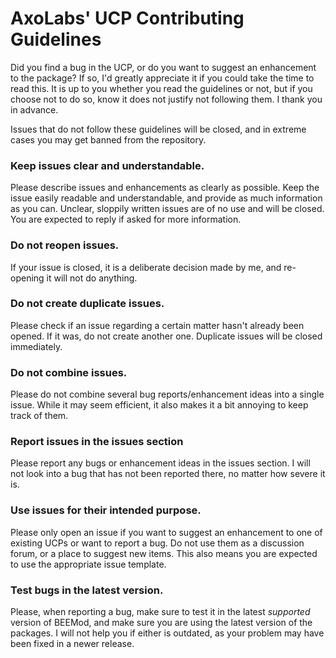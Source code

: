 # AxoLabs' UCP Contributing Guidelines
Did you find a bug in the UCP, or do you want to suggest an enhancement to the package? If so, I'd greatly appreciate it if you could take the time to read this. It is up to you whether you read the guidelines or not, but if you choose not to do so, know it does not justify not following them. I thank you in advance.

Issues that do not follow these guidelines will be closed, and in extreme cases you may get banned from the repository.

### Keep issues clear and understandable.
Please describe issues and enhancements as clearly as possible. Keep the issue easily readable and understandable, and provide as much information as you can. Unclear, sloppily written issues are of no use and will be closed.
You are expected to reply if asked for more information. 

### Do not reopen issues.
If your issue is closed, it is a deliberate decision made by me, and re-opening it will not do anything. 

### Do not create duplicate issues.
Please check if an issue regarding a certain matter hasn't already been opened. If it was, do not create another one. Duplicate issues will be closed immediately.

### Do not combine issues.
Please do not combine several bug reports/enhancement ideas into a single issue. While it may seem efficient, it also makes it a bit annoying to keep track of them.

### Report issues in the issues section
Please report any bugs or enhancement ideas in the issues section. I will not look into a bug that has not been reported there, no matter how severe it is.

### Use issues for their intended purpose.
Please only open an issue if you want to suggest an enhancement to one of existing UCPs or want to report a bug. Do not use them as a discussion forum, or a place to suggest new items. This also means you are expected to use the appropriate issue template.

### Test bugs in the latest version.
Please, when reporting a bug, make sure to test it in the latest *supported* version of BEEMod, and make sure you are using the latest version of the packages. I will not help you if either is outdated, as your problem may have been fixed in a newer release.
